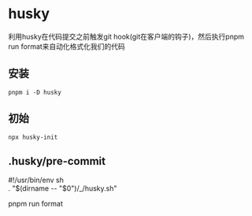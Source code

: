 #   husky
利用husky在代码提交之前触发git hook(git在客户端的钩子)，然后执行pnpm run format来自动化格式化我们的代码

## 安装
`pnpm i -D husky`

## 初始
`npx husky-init`

## .husky/pre-commit 
#!/usr/bin/env sh  
. "$(dirname -- "$0")/_/husky.sh"  
  
pnpm run format